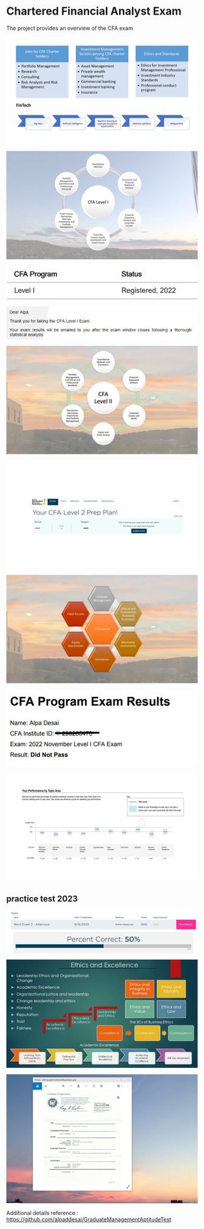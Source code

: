 # Chartered Financial Analyst Exam 

The project provides an overview of the CFA exam 

![image](CFA.jpg)

![image](CFAExam.jpg)

![image](CFARegistered.jpg)

![image](CFAExamAcknowledgement.jpg)

![image](CFALevel_II_Exam.jpg)

![image](CFALevel_II.jpg)

![image](SlidesCFAExamIII.jpg)

![image](ExamResults.jpg)

![image](CFAExamResults.jpg)

## practice test 2023
![image](CFALevelIPracticeTest2023.jpg)

![image](Ethics.jpg)

![image](USCopyrightCertificate.png)

Additional details reference : https://github.com/alpaddesai/GraduateManagementAptitudeTest 

